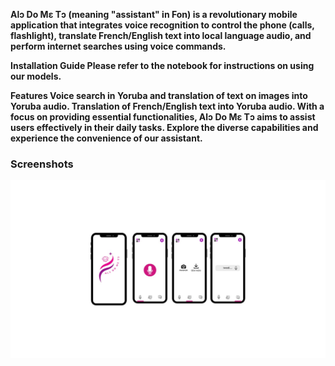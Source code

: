 <b>Alɔ Do Mɛ Tɔ<b> (meaning "assistant" in Fon) is a revolutionary mobile application that integrates voice recognition to control the phone (calls, flashlight), translate French/English text into local language audio, and perform internet searches using voice commands.

<b>Installation Guide<b>
Please refer to the notebook for instructions on using our models.

Features
Voice search in Yoruba and translation of text on images into Yoruba audio.
Translation of French/English text into Yoruba audio.
With a focus on providing essential functionalities, Alɔ Do Mɛ Tɔ aims to assist users effectively in their daily tasks. Explore the diverse capabilities and experience the convenience of our assistant.

### Screenshots
![image](https://github.com/Pharex123/AIDA/blob/main/Maquette.jpg?raw=true)
